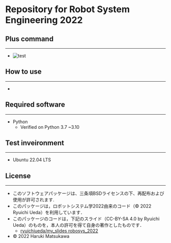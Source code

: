 # **Repository for Robot System Engineering 2022**

## Plus command
***
* ![test](https://github.com/haru0130/robosys2022/actions/workflows/test.yml/badge.svg)

## How to use
***
*


## Required software
***


 * Python 
   * Verified on Python 3.7 ~3.10

## Test inveironment
***

 * Ubuntu 22.04 LTS

## License
***

* このソフトウェアパッケージは、三条項BSDライセンスの下、再配布および使用が許可されます.
* このパッケージは，ロボットシステム学2022由来のコード（© 2022 Ryuichi Ueda）を利用しています．
* このパッケージのコードは，下記のスライド（CC-BY-SA 4.0 by Ryuichi Ueda）のものを，本人の許可を得て自身の著作としたものです．
    * [ryuichiueda/my_slides robosys_2022][def]
* © 2022 Haruki Matsukawa

[def]: https://github.com/ryuichiueda/my_slides/tree/master/robosys_2022